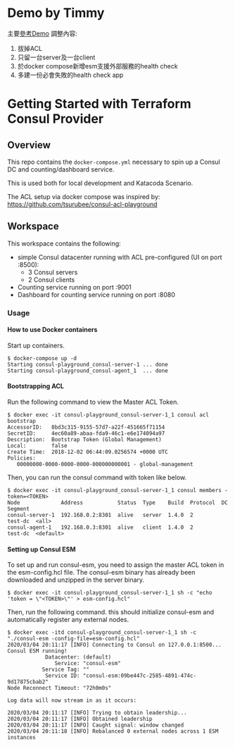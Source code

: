 # Demo by Timmy
主要[參考Demo](https://developer.hashicorp.com/consul/tutorials/developer-discovery/terraform-consul-provider)
調整內容:
1. 拔掉ACL
2. 只留一台server及一台client
3. 於docker compose新增esm支援外部服務的health check
4. 多建一份必會失敗的health check app


# Getting Started with Terraform Consul Provider

## Overview
This repo contains the `docker-compose.yml` necessary to spin up a Consul DC and counting/dashboard service.

This is used both for local development and Katacoda Scenario.

The ACL setup via docker compose was inspired by: https://github.com/tsurubee/consul-acl-playground

## Workspace

This workspace contains the following:

- simple Consul datacenter running with ACL pre-configured (UI on port :8500):
   - 3 Consul servers
   - 2 Consul clients
- Counting service running on port :9001
- Dashboard for counting service running on port :8080

### Usage
#### How to use Docker containers
Start up containers.  
```
$ docker-compose up -d
Starting consul-playground_consul-server-1 ... done
Starting consul-playground_consul-agent_1  ... done
```

#### Bootstrapping ACL
Run the following command to view the Master ACL Token.
```
$ docker exec -it consul-playground_consul-server-1_1 consul acl bootstrap
AccessorID:   8bd3c315-9155-57d7-a22f-451665f71154
SecretID:     4ec60a89-abaa-fda9-46c1-e6e174094a97
Description:  Bootstrap Token (Global Management)
Local:        false
Create Time:  2018-12-02 06:44:09.0256574 +0000 UTC
Policies:
   00000000-0000-0000-0000-000000000001 - global-management
```

Then, you can run the consul command with token like below.  
```
$ docker exec -it consul-playground_consul-server-1_1 consul members -token=<TOKEN>
Node             Address           Status  Type    Build  Protocol  DC       Segment
consul-server-1  192.168.0.2:8301  alive   server  1.4.0  2         test-dc  <all>
consul-agent-1   192.168.0.3:8301  alive   client  1.4.0  2         test-dc  <default>
```

#### Setting up Consul ESM

To set up and run consul-esm, you need to assign the master ACL token in the esm-config.hcl file. The consul-esm binary has already been downloaded and unzipped in the server binary.
```
$ docker exec -it consul-playground_consul-server-1_1 sh -c "echo 'token = \"<TOKEN>\"' > esm-config.hcl"
```

Then, run the following command. this should initialize consul-esm and automatically register any external nodes.
```
$ docker exec -itd consul-playground_consul-server-1_1 sh -c "./consul-esm -config-file=esm-config.hcl"
2020/03/04 20:11:17 [INFO] Connecting to Consul on 127.0.0.1:8500...
Consul ESM running!
            Datacenter: (default)
               Service: "consul-esm"
           Service Tag: ""
            Service ID: "consul-esm:09be447c-2585-4891-474c-9d17875cbab2"
Node Reconnect Timeout: "72h0m0s"

Log data will now stream in as it occurs:

2020/03/04 20:11:17 [INFO] Trying to obtain leadership...
2020/03/04 20:11:17 [INFO] Obtained leadership
2020/03/04 20:11:17 [INFO] Caught signal: window changed
2020/03/04 20:11:18 [INFO] Rebalanced 0 external nodes across 1 ESM instances
```